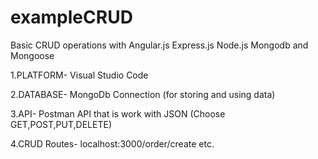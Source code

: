 # exampleCRUD

Basic CRUD operations with Angular.js Express.js Node.js Mongodb and Mongoose

1.PLATFORM-
Visual Studio Code

2.DATABASE-
MongoDb Connection (for storing and using data)


3.API-
Postman API that is work with JSON (Choose GET,POST,PUT,DELETE)


4.CRUD Routes-
localhost:3000/order/create etc.

